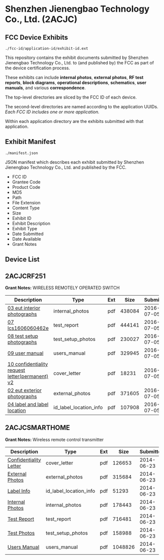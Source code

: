 # Shenzhen Jienengbao Technology Co., Ltd. (2ACJC)
## FCC Device Exhibits

```
./fcc-id/application-id/exhibit-id.ext
```

This repository contains the exhibit documents submitted by Shenzhen Jienengbao Technology Co., Ltd. to (and published by) the FCC as part of the device certification process.

These exhibits can include **internal photos**, **external photos**, **RF test reports**, **block diagrams**, **operational descriptions**, **schematics**, **user manuals**, and various **correspondence**.

The top-level directories are sliced by the FCC ID of each device.

The second-level directories are named according to the application UUIDs. *Each FCC ID includes one or more application.*

Within each application directory are the exhibits submitted with that application. 

## Exhibit Manifest

```
./manifest.json
```

JSON manifest which describes each exhibit submitted by Shenzhen Jienengbao Technology Co., Ltd. and published by the FCC.

- FCC ID
- Grantee Code
- Product Code
- MD5
- Path
- File Extension
- Content Type
- Size
- Exhibit ID
- Exhibit Description
- Exhibit Type
- Date Submitted
- Date Available
- Grant Notes

## Device List
## 2ACJCRF251
**Grant Notes:** WIRELESS REMOTELY OPERATED SWITCH

| Description | Type | Ext | Size | Submitted | Available |
| ----------- | ---- | --- | ---- | --------- | --------- |
| [03 eut interior photographs](2ACJCRF251/102655fa4119b39dd26df22308a317db/3051372.pdf) | internal_photos | pdf | 438084 | 2016-07-05 | 2016-07-05 |
| [07 lcs1606060462e](2ACJCRF251/102655fa4119b39dd26df22308a317db/3051374.pdf) | test_report | pdf | 444141 | 2016-07-05 | 2016-07-05 |
| [08 test setup photographs](2ACJCRF251/102655fa4119b39dd26df22308a317db/3051381.pdf) | test_setup_photos | pdf | 230027 | 2016-07-05 | 2016-07-05 |
| [09 user manual](2ACJCRF251/102655fa4119b39dd26df22308a317db/3051373.pdf) | users_manual | pdf | 329945 | 2016-07-05 | 2016-07-05 |
| [10 confidentiality request letter(permanent) v2](2ACJCRF251/102655fa4119b39dd26df22308a317db/3051379.pdf) | cover_letter | pdf | 18231 | 2016-07-05 | 2016-07-05 |
| [02 eut exterior photographs](2ACJCRF251/102655fa4119b39dd26df22308a317db/3051380.pdf) | external_photos | pdf | 371605 | 2016-07-05 | 2016-07-05 |
| [04 label and label location](2ACJCRF251/102655fa4119b39dd26df22308a317db/3051378.pdf) | id_label_location_info | pdf | 107908 | 2016-07-05 | 2016-07-05 |
## 2ACJCSMARTHOME
**Grant Notes:** Wireless remote control transmitter

| Description | Type | Ext | Size | Submitted | Available |
| ----------- | ---- | --- | ---- | --------- | --------- |
| [Confidentiality Letter](2ACJCSMARTHOME/93097461e88e9a53ec4084ab6cc74012/2302816.pdf) | cover_letter | pdf | 126653 | 2014-06-23 | 2014-06-23 |
| [External Photos](2ACJCSMARTHOME/93097461e88e9a53ec4084ab6cc74012/2302817.pdf) | external_photos | pdf | 315684 | 2014-06-23 | 2014-06-23 |
| [Label Info](2ACJCSMARTHOME/93097461e88e9a53ec4084ab6cc74012/2302819.pdf) | id_label_location_info | pdf | 51293 | 2014-06-23 | 2014-06-23 |
| [Internal Photos](2ACJCSMARTHOME/93097461e88e9a53ec4084ab6cc74012/2302818.pdf) | internal_photos | pdf | 178443 | 2014-06-23 | 2014-06-23 |
| [Test Report](2ACJCSMARTHOME/93097461e88e9a53ec4084ab6cc74012/2302820.pdf) | test_report | pdf | 716481 | 2014-06-23 | 2014-06-23 |
| [Test Photos](2ACJCSMARTHOME/93097461e88e9a53ec4084ab6cc74012/2302822.pdf) | test_setup_photos | pdf | 158988 | 2014-06-23 | 2014-06-23 |
| [Users Manual](2ACJCSMARTHOME/93097461e88e9a53ec4084ab6cc74012/2302821.pdf) | users_manual | pdf | 1048826 | 2014-06-23 | 2014-06-23 |

